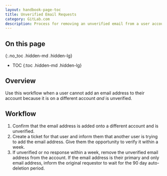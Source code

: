```yaml
---
layout: handbook-page-toc
title: Unverified Email Requests
category: GitLab.com
description: Process for removing an unverified email from a user account for GitLab.com.
---
```


## On this page
{:.no_toc .hidden-md .hidden-lg}

- TOC
{:toc .hidden-md .hidden-lg}

## Overview

Use this workflow when a user cannot add an email address to their account because it is on a different account _and_ is unverified.

## Workflow

1. Confirm that the email address is added onto a different account and is unverified.
1. Create a ticket for that user and inform them that another user is trying to add the email address. Give them the opportunity to verify it within a week.
1. If unverified or no response within a week, remove the unverified email address from the account. If the email address is their primary and only email address, inform the original requestor to wait for the 90 day auto-deletion period.
